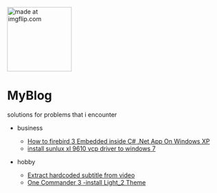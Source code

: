  <img height="150" src="https://github.com/user-attachments/assets/9870c6d4-e16d-4f23-967f-96fa3acd1242" title="made at imgflip.com"/> 
 

# MyBlog
solutions for problems that i encounter 

* business
   * [How to firebird 3 Embedded  inside C# .Net App On Windows XP ](https://github.com/blackholeearth/MyBlog/blob/master/Firebird%203%20Embed%20App%20%20on%20WinXp.md)  
   * [install sunlux xl 9610 vcp driver to windows 7 ](https://github.com/blackholeearth/MyBlog/blob/master/sunlux%20xl9610%20vcomport%20driver%2064bit%20for%20win7.md)  

* hobby
   * [Extract hardcoded subtitle from video](https://github.com/blackholeearth/MyBlog/blob/master/Extract%20hardcoded%20subtitle%20from%20video.md)
   * [One Commander 3 -install Light_2 Theme ](Light2/OneCommander3_install_Light_2_Theme.md)
